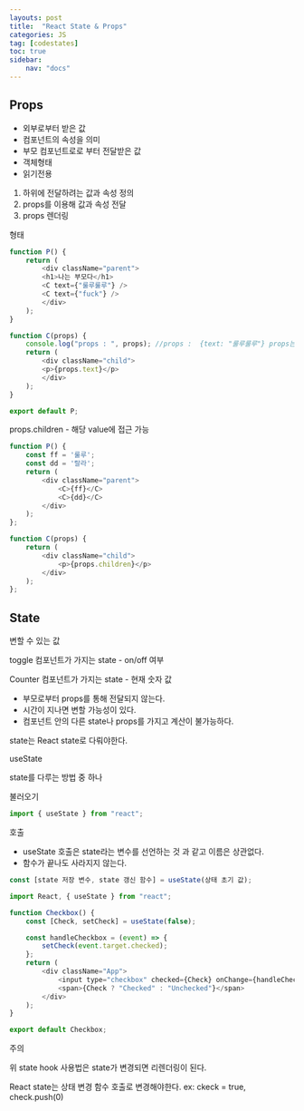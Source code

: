 ```yaml
---
layouts: post
title:  "React State & Props"
categories: JS
tag: [codestates]
toc: true
sidebar:
    nav: "docs"
---
```



## Props 

- 외부로부터 받은 값
- 컴포넌트의 속성을 의미
- 부모 컴포넌트로로 부터 전달받은 값
- 객체형태
- 읽기전용

1. 하위에 전달하려는 값과 속성 정의
2. props를 이용해 값과 속성 전달
3. props 렌더링

형태
```js
function P() {
    return (
        <div className="parent">
        <h1>나는 부모다</h1>
        <C text={"룰루룰루"} />
        <C text={"fuck"} />
        </div>
    );
}

function C(props) {
    console.log("props : ", props); //props :  {text: "룰루룰루"} props는 객체라는 것을 알 수 있다.
    return (
        <div className="child">
        <p>{props.text}</p>
        </div>
    );
}

export default P;
```

props.children - 해당 value에 접근 가능
```js
function P() {
    const ff = '룰루';
    const dd = '랄라';
    return (
        <div className="parent">
            <C>{ff}</C>
            <C>{dd}</C>
        </div>
    );
};

function C(props) {
    return (
        <div className="child">
            <p>{props.children}</p>
        </div>
    );
};
```




## State

변할 수 있는 값

toggle 컴포넌트가 가지는 state - on/off 여부

Counter 컴포넌트가 가지는 state  - 현재 숫자 값

- 부모로부터 props를 통해 전달되지 않는다.
- 시간이 지나면 변할 가능성이 있다.
- 컴포넌트 안의 다른 state나 props를 가지고 계산이 불가능하다.

state는 React state로 다뤄야한다.

useState 

state를 다루는 방법 중 하나

불러오기
```js
import { useState } from "react";
```

호출

- useState 호출은 state라는 변수를 선언하는 것 과 같고 이름은 상관없다.
- 함수가 끝나도 사라지지 않는다.

```js
const [state 저장 변수, state 갱신 함수] = useState(상태 초기 값);
```

```js
import React, { useState } from "react";

function Checkbox() {
    const [Check, setCheck] = useState(false);

    const handleCheckbox = (event) => {
        setCheck(event.target.checked);
    };
    return (
        <div className="App">
            <input type="checkbox" checked={Check} onChange={handleCheckbox} />
            <span>{Check ? "Checked" : "Unchecked"}</span>
        </div>
    );
}

export default Checkbox;
```
주의

위 state hook 사용법은 state가 변경되면 리렌더링이 된다.

React state는 상태 변경 함수 호출로 변경해야한다. ex: ckeck = true, check.push(0)

